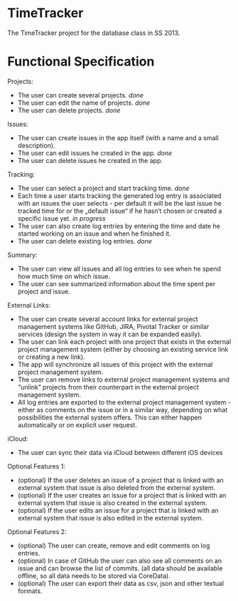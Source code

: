 TimeTracker
===========

The TimeTracker project for the database class in SS 2013.

Functional Specification
========================
Projects:
* The user can create several projects. *done*
* The user can edit the name of projects. *done*
* The user can delete projects. *done*

Issues:
* The user can create issues in the app itself (with a name and a small description).
* The user can edit issues he created in the app. *done*
* The user can delete issues he created in the app.

Tracking:
* The user can select a project and start tracking time. *done*
* Each time a user starts tracking the generated log entry is associated with an issues the user selects - per default it will be the last issue he tracked time for or the „default issue“ if he hasn‘t chosen or created a specific issue yet. *in progress*
* The user can also create log entries by entering the time and date he started working on an issue and when he finished it.
* The user can delete existing log entries. *done*

Summary:
* The user can view all issues and all log entries to see when he spend how much time on which issue.
* The user can see summarized information about the time spent per project and issue.

External Links:
* The user can create several account links for external project management systems like GitHub, JIRA, Pivotal Tracker or similar services (design the system in way it can be expanded easily).
* The user can link each project with one project that exists in the external project management system (either by choosing an existing service link or creating a new link).
* The app will synchronize all issues of this project with the external project management system.
* The user can remove links to external project management systems and “unlink” projects from their counterpart in the external project management system.
* All log entries are exported to the external project management system - either as comments on the issue or in a similar way, depending on what possibilities the external system offers. This can either happen automatically or on explicit user request.

iCloud:
* The user can sync their  data via iCloud between different iOS devices

Optional Features 1:
* (optional) If the user deletes an issue of a project that is linked with an external system that issue is also deleted from the external system.
* (optional) If the user creates an issue for a project that is linked with an external system that issue is also created in the external system.
* (optional) If the user edits an issue for a project that is linked with an external system that issue is also edited in the external system.

Optional Features 2:
* (optional) The user can create, remove and edit comments on log entries.
* (optional) In case of GitHub the user can also see all comments on an issue and can browse the list of commits. (all data should be available offline, so all data needs to be stored via CoreData).
* (optional) The user can export their data as csv, json and other textual formats.
